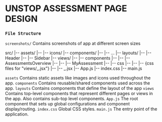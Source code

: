 # UNSTOP ASSESSMENT PAGE DESIGN

### `File Structure`

`screenshots/` Contains screenshots of app at different screen sizes

src/
|-- assets/
|-- |-- icons/
|-- components/
|-- |-- ...
|-- layouts/
|-- |-- Header
|-- |-- Sidebar
|-- views/
|-- |-- components
|-- |-- |-- AssessmentsOverview
|-- |-- |-- MyAssessment
|-- |-- css
|-- |-- |-- {css files for "views/_.jsx"}
|-- |-- _.jsx
|-- App.js
|-- index.css
|-- main.js

`assets` Contains static assets like images and icons used throughout the app.
`components` Contains reusable/shared components used across the app.
`layouts` Contains components that define the layout of the app
`views` Contains top-level components that represent different pages or views in the app. Also contains sub-top level components.
`App.js` The root component that sets up global configurations and component display/routing.
`index.css` Global CSS styles.
`main.js` The entry point of the application.
